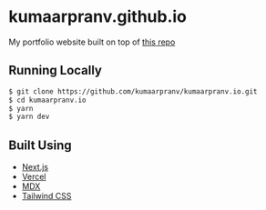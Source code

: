 # kumaarpranv.github.io

My portfolio website built on top of [this repo](https://github.com/leerob/leerob.io.git)
## Running Locally

```bash
$ git clone https://github.com/kumaarpranv/kumaarpranv.io.git
$ cd kumaarpranv.io
$ yarn
$ yarn dev
```

## Built Using

- [Next.js](https://nextjs.org/)
- [Vercel](https://vercel.com)
- [MDX](https://github.com/mdx-js/mdx)
- [Tailwind CSS](https://tailwindcss.com/)
